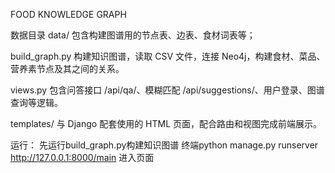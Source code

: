FOOD KNOWLEDGE GRAPH

数据目录 data/
包含构建图谱用的节点表、边表、食材词表等；

build_graph.py
构建知识图谱，读取 CSV 文件，连接 Neo4j，构建食材、菜品、营养素节点及其之间的关系。

views.py
包含问答接口 /api/qa/、模糊匹配 /api/suggestions/、用户登录、图谱查询等逻辑。

templates/
与 Django 配套使用的 HTML 页面，配合路由和视图完成前端展示。

运行：
先运行build_graph.py构建知识图谱
终端python manage.py runserver
http://127.0.0.1:8000/main 进入页面

